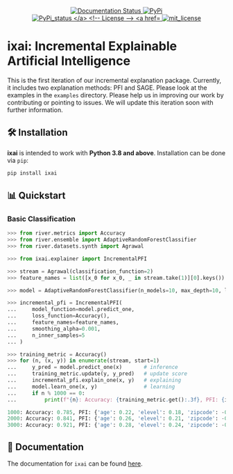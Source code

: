 <p align="center">
  <!-- Read the Docs -->
  <a href='https://ixai.readthedocs.io/en/latest/?badge=latest'>
      <img src='https://readthedocs.org/projects/ixai/badge/?version=latest' alt='Documentation Status' />
  </a>
  <!-- PyPI Version -->
  <a href="https://pypi.org/project/ixai">
    <img src="https://img.shields.io/pypi/v/ixai.svg?color=blue" alt="PyPi">
  </a>
  <!-- PyPI status -->
  <a href="https://pypi.org/project/ixai">
    <img src="https://img.shields.io/pypi/status/ixai.svg?color=blue" alt="PyPi_status
  </a>
  <!-- License -->
  <a href="https://opensource.org/licenses/MIT">
    <img src="https://img.shields.io/badge/License-MIT-brightgreen.svg" alt="mit_license">
  </a>
</p>

# ixai: Incremental Explainable Artificial Intelligence

This is the first iteration of our incremental explanation package. Currently, it includes two explanation methods: PFI and SAGE. Please look at the examples in the `examples` directory. Please help us in improving our work by contributing or pointing to issues. We will update this iteration soon with further information.

## 🛠 Installation
**ixai** is intended to work with **Python 3.8 and above**. Installation can be done via `pip`:

```sh
pip install ixai
```

## 📊 Quickstart

### Basic Classification
```python
>>> from river.metrics import Accuracy
>>> from river.ensemble import AdaptiveRandomForestClassifier
>>> from river.datasets.synth import Agrawal

>>> from ixai.explainer import IncrementalPFI

>>> stream = Agrawal(classification_function=2)
>>> feature_names = list([x_0 for x_0, _ in stream.take(1)][0].keys())

>>> model = AdaptiveRandomForestClassifier(n_models=10, max_depth=10, leaf_prediction='mc')

>>> incremental_pfi = IncrementalPFI(
...     model_function=model.predict_one,
...     loss_function=Accuracy(),
...     feature_names=feature_names,
...     smoothing_alpha=0.001,
...     n_inner_samples=5
... )

>>> training_metric = Accuracy()
>>> for (n, (x, y)) in enumerate(stream, start=1)
...     y_pred = model.predict_one(x)       # inference
...     training_metric.update(y, y_pred)   # update score
...     incremental_pfi.explain_one(x, y)   # explaining
...     model.learn_one(x, y)               # learning
...     if n % 1000 == 0:
...         print(f"{n}: Accuracy: {training_metric.get():.3f}, PFI: {incremental_pfi.importance_values}")

1000: Accuracy: 0.785, PFI: {'age': 0.22, 'elevel': 0.18, 'zipcode': -0.07, 'salary': 0.04, 'commission': 0.05, 'loan': -0.06, 'car': 0.02, 'hyears': 0.03, 'hvalue': 0.03}
2000: Accuracy: 0.841, PFI: {'age': 0.26, 'elevel': 0.21, 'zipcode': -0.01, 'salary': 0.02, 'commission': 0.03, 'loan': -0.02, 'car': 0.02, 'hyears': 0.04, 'hvalue': 0.02}
3000: Accuracy: 0.921, PFI: {'age': 0.28, 'elevel': 0.24, 'zipcode': -0.00, 'salary': 0.00, 'commission': 0.01, 'loan': -0.01, 'car': 0.01, 'hyears': 0.01, 'hvalue': 0.00}
```

## 📖 Documentation
The documentation for ``ixai`` can be found [here](https://ixai.readthedocs.io/en/latest/).

